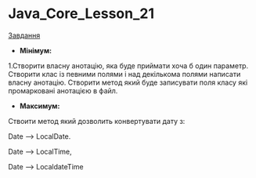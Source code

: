 # Java_Core_Lesson_21

 [Завдання](https://github.com/ValeriiJavalesson/Java_Core_Lesson_21/tree/master/Lesson_21)
 
 * <b>Мінімум:</b>

1.Створити власну анотацію, яка буде приймати хоча б один параметр. Створити клас із певними полями і над декількома полями написати власну анотацію. Створити метод який буде записувати поля класу які промарковані анотацією в файл. 

* <b>Максимум:</b> 

Ствоити метод який дозволить конвертувати дату з:

Date --> LocalDate.

Date --> LocalTime,

Date --> LocaldateTime
